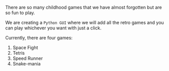 There are so many childhood games that we have almost forgotten but are so fun to play. 

We are creating a `Python GUI` where we will add all the retro games and you can play whichever you want with just a click.

Currently, there are four games:
1. Space Fight
2. Tetris
3. Speed Runner
4. Snake-mania

